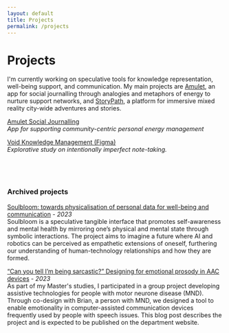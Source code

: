 ```yaml
---
layout: default
title: Projects
permalink: /projects
---
```


# Projects

I'm currently working on speculative tools for knowledge representation, well-being support, and communication. My main projects are <a href="www.noblank.space/work/amulet">Amulet</a>, an app for social journalling through analogies and metaphors of energy to nurture support networks, and <a href="www.searle.hu">StoryPath</a>, a platform for immersive mixed reality city-wide adventures and stories. 

<a href="https://www.noblank.space/work/amulet">Amulet Social Journalling</a>\
*App for supporting community-centric personal energy management*

<a href="https://www.figma.com/file/uvdFSgSNeqAohRrif95Bh2/Void-App?type=design&node-id=108%3A1835&mode=design&t=855WqlKT1VofLXYR-1">Void Knowledge Management (Figma)</a>\
*Explorative study on intentionally imperfect note-taking.*


<div style="margin-bottom: 80px;"></div>

### Archived projects

<a href="https://searle.hu/assets/Soulbloom.pdf">Soulbloom: towards physicalisation of personal data for well-being and communication</a> - *2023*\
Soulbloom is a speculative tangible interface that promotes self-awareness and mental health by mirroring one’s physical and mental state through symbolic interactions. The project aims to imagine a future where AI and robotics can be perceived as empathetic extensions of oneself, furthering our understanding of human-technology relationships and how they are formed.

<a href="https://docs.google.com/document/u/1/d/1M2XZepdWIJRz9iM7gxdkttrHa92YvMOTCeMWu9qYSJw/mobilebasic">“Can you tell I’m being sarcastic?” Designing for emotional prosody in AAC devices</a> - *2023*\
As part of my Master's studies, I participated in a group project developing assistive technologies for people with motor neurone disease (MND). Through co-design with Brian, a person with MND, we designed a tool to enable emotionality in computer-assisted communication devices frequently used by people with speech issues. This blog post describes the project and is expected to be published on the department website. 
